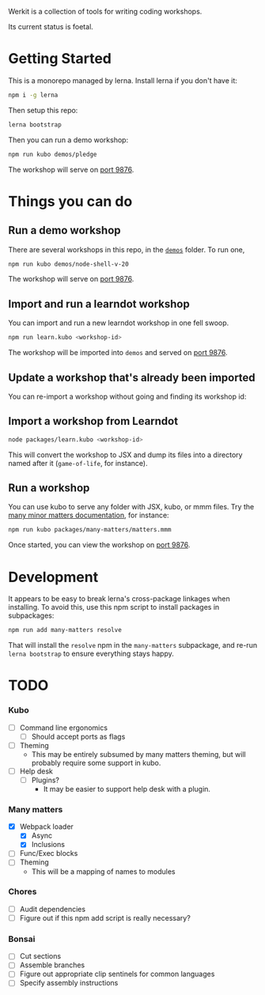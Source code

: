 Werkit is a collection of tools for writing coding workshops.

Its current status is foetal.

# Getting Started

This is a monorepo managed by lerna. Install lerna if you don't have it:

```sh
npm i -g lerna
```

Then setup this repo:

```sh
lerna bootstrap
```

Then you can run a demo workshop:

```sh
npm run kubo demos/pledge
```

The workshop will serve on [port 9876](http://localhost:9876).


# Things you can do

## Run a demo workshop

There are several workshops in this repo, in the [`demos`](./demos) folder. To run one,

```sh
npm run kubo demos/node-shell-v-20
```

The workshop will serve on [port 9876](http://localhost:9876).


## Import and run a learndot workshop

You can import and run a new learndot workshop in one fell swoop.

```sh
npm run learn.kubo <workshop-id>
```

The workshop will be imported into `demos` and served on
[port 9876](http://localhost:9876).


## Update a workshop that's already been imported

You can re-import a workshop without going and finding its workshop id:


## Import a workshop from Learndot

```sh
node packages/learn.kubo <workshop-id>
```

This will convert the workshop to JSX and dump its files into a directory named
after it (`game-of-life`, for instance).


## Run a workshop

You can use kubo to serve any folder with JSX, kubo, or mmm
files. Try the [many minor matters documentation](./packages/many-matters),
for instance:

```sh
npm run kubo packages/many-matters/matters.mmm
```

Once started, you can view the workshop on [port 9876](http://localhost:9876).


# Development

It appears to be easy to break lerna's cross-package linkages when installing.
To avoid this, use this npm script to install packages in subpackages:

```sh
npm run add many-matters resolve
```

That will install the `resolve` npm in the `many-matters` subpackage, and re-run
`lerna bootstrap` to ensure everything stays happy.

# TODO

### Kubo
- [ ] Command line ergonomics
  - [ ] Should accept ports as flags
- [ ] Theming
  - This may be entirely subsumed by many matters theming, but will probably
    require some support in kubo.
- [ ] Help desk   
  - [ ] Plugins?
    - It may be easier to support help desk with a plugin.

### Many matters
- [X] Webpack loader
  - [X] Async
  - [X] Inclusions
- [ ] Func/Exec blocks
- [ ] Theming
  - This will be a mapping of names to modules

### Chores
- [ ] Audit dependencies
- [ ] Figure out if this npm add script is really necessary?

### Bonsai
- [ ] Cut sections
- [ ] Assemble branches  
- [ ] Figure out appropriate clip sentinels for common languages
- [ ] Specify assembly instructions